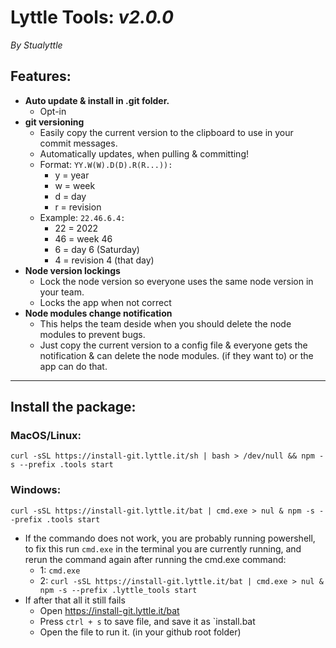 # Lyttle Tools: _v2.0.0_

_By Stualyttle_

## Features:

- **Auto update & install in .git folder.**
    - Opt-in
- **git versioning**
    - Easily copy the current version to the clipboard to use in your commit messages.
    - Automatically updates, when pulling & committing!
    - Format: `YY.W(W).D(D).R(R...)): `
        - y = year
        - w = week
        - d = day
        - r = revision
    - Example: `22.46.6.4: `
        - 22 = 2022
        - 46 = week 46
        - 6 = day 6 (Saturday)
        - 4 = revision 4 (that day)
- **Node version lockings**
    - Lock the node version so everyone uses the same node version in your team.
    - Locks the app when not correct
- **Node modules change notification**
    - This helps the team deside when you should delete the node modules to prevent bugs.
    - Just copy the current version to a config file & everyone gets the notification & can delete the node modules. (if
      they want to) or the app can do that.

---

## Install the package:


### MacOS/Linux:
```
curl -sSL https://install-git.lyttle.it/sh | bash > /dev/null && npm -s --prefix .tools start
```

### Windows:
```
curl -sSL https://install-git.lyttle.it/bat | cmd.exe > nul & npm -s --prefix .tools start
```

- If the commando does not work, you are probably running powershell, to fix this run `cmd.exe` in the terminal you are
  currently running, and rerun the command again after running the cmd.exe command:
    - 1: `cmd.exe`
    - 2: `curl -sSL https://install-git.lyttle.it/bat | cmd.exe > nul & npm -s --prefix .lyttle_tools start`
- If after that all it still fails
    - Open https://install-git.lyttle.it/bat
    - Press `ctrl + s` to save file, and save it as `install.bat
    - Open the file to run it. (in your github root folder)

